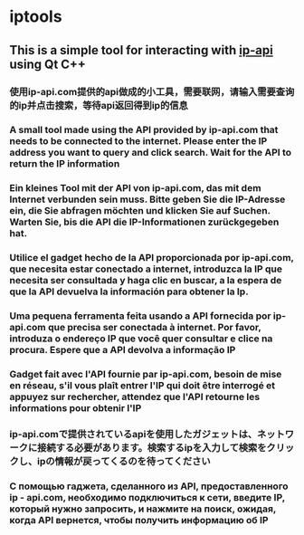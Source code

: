 
# iptools
## This is a simple tool for interacting with [ip-api](ip-api.com) using Qt C++

### 使用ip-api.com提供的api做成的小工具，需要联网，请输入需要查询的ip并点击搜索，等待api返回得到ip的信息

### A small tool made using the API provided by ip-api.com that needs to be connected to the internet. Please enter the IP address you want to query and click search. Wait for the API to return the IP information

### Ein kleines Tool mit der API von ip-api.com, das mit dem Internet verbunden sein muss. Bitte geben Sie die IP-Adresse ein, die Sie abfragen möchten und klicken Sie auf Suchen. Warten Sie, bis die API die IP-Informationen zurückgegeben hat.

### Utilice el gadget hecho de la API proporcionada por ip-api.com, que necesita estar conectado a internet, introduzca la IP que necesita ser consultada y haga clic en buscar, a la espera de que la API devuelva la información para obtener la Ip.

### Uma pequena ferramenta feita usando a API fornecida por ip-api.com que precisa ser conectada à internet. Por favor, introduza o endereço IP que você quer consultar e clice na procura. Espere que a API devolva a informação IP

### Gadget fait avec l'API fournie par ip-api.com, besoin de mise en réseau, s'il vous plaît entrer l'IP qui doit être interrogé et appuyez sur rechercher, attendez que l'API retourne les informations pour obtenir l'IP

### ip-api.comで提供されているapiを使用したガジェットは、ネットワークに接続する必要があります。検索するipを入力して検索をクリックし、ipの情報が戻ってくるのを待ってください

### С помощью гаджета, сделанного из API, предоставленного ip - api.com, необходимо подключиться к сети, введите IP, который нужно запросить, и нажмите на поиск, ожидая, когда API вернется, чтобы получить информацию об IP